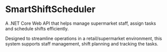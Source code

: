 # SmartShiftScheduler
A .NET Core Web API that helps manage supermarket staff, assign tasks and schedule shifts efficiently.

Designed to streamline operations in a retail/supermarket environment, this system supports staff management, shift planning and tracking the tasks.
